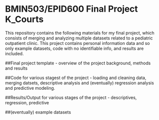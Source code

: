 # BMIN503/EPID600 Final Project K_Courts

This repository contains the following materials for my final project, which consists of merging and analyzing multiple datasets related to a pediatric outpatient clinic.  This project contains personal information data and so only example datasets, code with no identifiable info, and results are included.

##Final project template - overview of the project background, methods and results

##Code for various stagest of the project - loading and cleaning data, merging datsets, descriptive analysis and (eventually) regression analysis and predictive modeling.

##Results/Output for various stages of the project - descriptives, regression, predictive

##(eventually) example datasets
